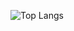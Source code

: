 
  ![Top Langs](https://github-readme-stats.vercel.app/api/top-langs/?username=Eranmonnie&layout=compact&theme=dark&langs_count=9&bg_color=042249&border_color=042249&text_color=ffffff&border_radius=20.5)
  




